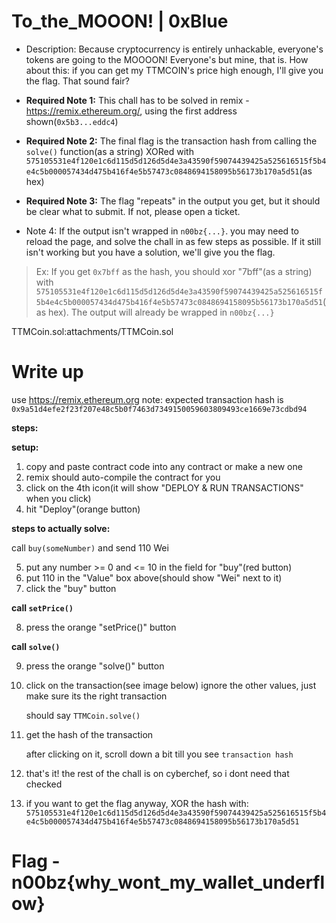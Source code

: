 # To_the_MOOON! | 0xBlue

- Description: Because cryptocurrency is entirely unhackable, everyone's tokens are going to the MOOOON! Everyone's but mine, that is. How about this: if you can get my TTMCOIN's price high enough, I'll give you the flag. That sound fair?

- **Required Note 1:** This chall has to be solved in remix - https://remix.ethereum.org/, using the first address shown(`0x5b3...eddc4`)
- **Required Note 2:** The final flag is the transaction hash from calling the `solve()` function(as a string) XORed with `575105531e4f120e1c6d115d5d126d5d4e3a43590f59074439425a525616515f5b4e4c5b000057434d475b416f4e5b57473c0848694158095b56173b170a5d51`(as hex)
- **Required Note 3:** The flag "repeats" in the output you get, but it should be clear what to submit. If not, please open a ticket.
-  Note 4: If the output isn't wrapped in `n00bz{...}`. you may need to reload the page, and solve the chall in as few steps as possible. If it still isn't working but you have a solution, we'll give you the flag.

> Ex: If you get `0x7bff` as the hash, you should xor "7bff"(as a string) with `575105531e4f120e1c6d115d5d126d5d4e3a43590f59074439425a525616515f5b4e4c5b000057434d475b416f4e5b57473c0848694158095b56173b170a5d51`(as hex).
> The output will already be wrapped in `n00bz{...}`

TTMCoin.sol:attachments/TTMCoin.sol

# Write up

use https://remix.ethereum.org
note: expected transaction hash is `0x9a51d4efe2f23f207e48c5b0f7463d7349150059603809493ce1669e73cdbd94`


__steps:__

__setup:__

1. copy and paste contract code into any contract or make a new one
2. remix should auto-compile the contract for you
3. click on the 4th icon(it will show "DEPLOY & RUN TRANSACTIONS" when you click)
4. hit "Deploy"(orange button)


__steps to actually solve:__

call `buy(someNumber)` and send 110 Wei

5. put any number >= 0 and <= 10 in the field for "buy"(red button)
6. put 110 in the "Value" box above(should show "Wei" next to it)
7. click the "buy" button

__call `setPrice()`__

8. press the orange "setPrice()" button

__call `solve()`__

9. press the orange "solve()" button

10. click on the transaction(see image below)
    ignore the other values, just make sure its the right transaction

    should say `TTMCoin.solve()`
11. get the hash of the transaction
    
    after clicking on it, scroll down a bit till you see `transaction hash`

12. that's it! the rest of the chall is on cyberchef, so i dont need that checked

13. if you want to get the flag anyway, XOR the hash with:
    `575105531e4f120e1c6d115d5d126d5d4e3a43590f59074439425a525616515f5b4e4c5b000057434d475b416f4e5b57473c0848694158095b56173b170a5d51`
# Flag - n00bz{why_wont_my_wallet_underflow}


